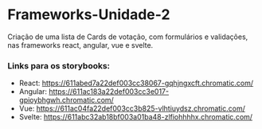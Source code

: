 # Frameworks-Unidade-2

Criação de uma lista de Cards de votação, com formulários e validações, nas frameworks react, angular, vue e svelte.

### Links para os storybooks:

- React: https://611abed7a22def003cc38067-gqhjngxcft.chromatic.com/
- Angular: https://611ac183a22def003cc3e017-gpioybhgwh.chromatic.com/
- Vue: https://611ac04fa22def003cc3b825-vlhtiuydsz.chromatic.com/
- Svelte: https://611abc32ab18bf003a01ba48-zlfiohhhhx.chromatic.com/
